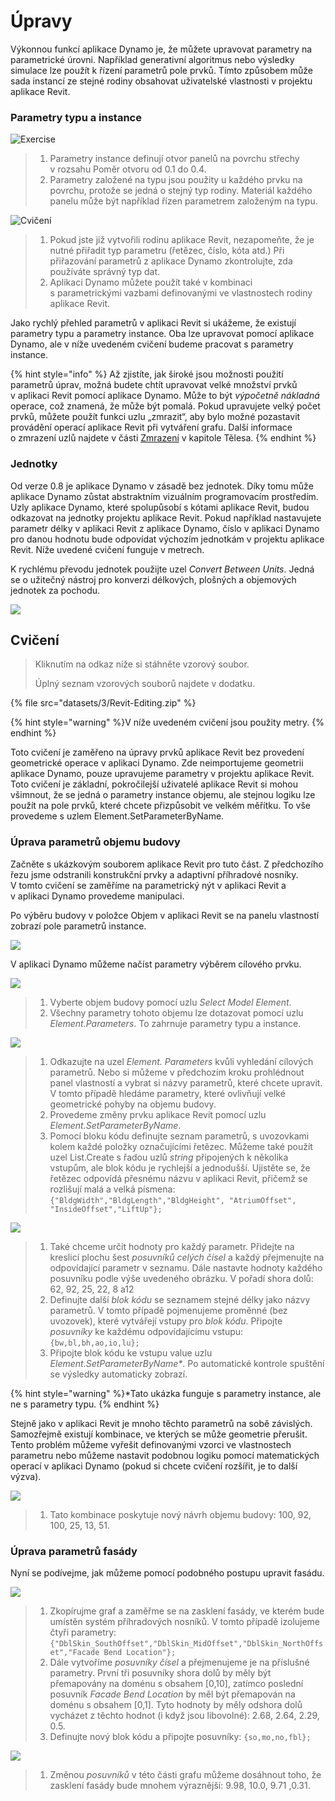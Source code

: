 # Úpravy

Výkonnou funkcí aplikace Dynamo je, že můžete upravovat parametry na parametrické úrovni. Například generativní algoritmus nebo výsledky simulace lze použít k řízení parametrů pole prvků. Tímto způsobem může sada instancí ze stejné rodiny obsahovat uživatelské vlastnosti v projektu aplikace Revit.

### Parametry typu a instance

![Exercise](<../.gitbook/assets/32 (2).jpg>)

> 1. Parametry instance definují otvor panelů na povrchu střechy v rozsahu Poměr otvoru od 0.1 do 0.4.
> 2. Parametry založené na typu jsou použity u každého prvku na povrchu, protože se jedná o stejný typ rodiny. Materiál každého panelu může být například řízen parametrem založeným na typu.

![Cvičení](../.gitbook/assets/params.jpg)

> 1. Pokud jste již vytvořili rodinu aplikace Revit, nezapomeňte, že je nutné přiřadit typ parametru (řetězec, číslo, kóta atd.) Při přiřazování parametrů z aplikace Dynamo zkontrolujte, zda používáte správný typ dat.
> 2. Aplikaci Dynamo můžete použít také v kombinaci s parametrickými vazbami definovanými ve vlastnostech rodiny aplikace Revit.

Jako rychlý přehled parametrů v aplikaci Revit si ukážeme, že existují parametry typu a parametry instance. Oba lze upravovat pomocí aplikace Dynamo, ale v níže uvedeném cvičení budeme pracovat s parametry instance.

{% hint style="info" %}
Až zjistíte, jak široké jsou možnosti použití parametrů úprav, možná budete chtít upravovat velké množství prvků v aplikaci Revit pomocí aplikace Dynamo. Může to být _výpočetně nákladná_ operace, což znamená, že může být pomalá. Pokud upravujete velký počet prvků, můžete použít funkci uzlu „zmrazit“, aby bylo možné pozastavit provádění operací aplikace Revit při vytváření grafu. Další informace o zmrazení uzlů najdete v části [Zmrazení](../essential-nodes-and-concepts/5\_geometry-for-computational-design/5-6\_solids.md#freezing) v kapitole Tělesa. 
{% endhint %}

### Jednotky

Od verze 0.8 je aplikace Dynamo v zásadě bez jednotek. Díky tomu může aplikace Dynamo zůstat abstraktním vizuálním programovacím prostředím. Uzly aplikace Dynamo, které spolupůsobí s kótami aplikace Revit, budou odkazovat na jednotky projektu aplikace Revit. Pokud například nastavujete parametr délky v aplikaci Revit z aplikace Dynamo, číslo v aplikaci Dynamo pro danou hodnotu bude odpovídat výchozím jednotkám v projektu aplikace Revit. Níže uvedené cvičení funguje v metrech.

K rychlému převodu jednotek použijte uzel _Convert Between Units_. Jedná se o užitečný nástroj pro konverzi délkových, plošných a objemových jednotek za pochodu.

![](<images/3/editing - units.jpg>)

## Cvičení

> Kliknutím na odkaz níže si stáhněte vzorový soubor.
>
> Úplný seznam vzorových souborů najdete v dodatku.

{% file src="datasets/3/Revit-Editing.zip" %}

{% hint style="warning" %}V níže uvedeném cvičení jsou použity metry. {% endhint %}

Toto cvičení je zaměřeno na úpravy prvků aplikace Revit bez provedení geometrické operace v aplikaci Dynamo. Zde neimportujeme geometrii aplikace Dynamo, pouze upravujeme parametry v projektu aplikace Revit. Toto cvičení je základní, pokročilejší uživatelé aplikace Revit si mohou všimnout, že se jedná o parametry instance objemu, ale stejnou logiku lze použít na pole prvků, které chcete přizpůsobit ve velkém měřítku. To vše provedeme s uzlem Element.SetParameterByName.

### Úprava parametrů objemu budovy

Začněte s ukázkovým souborem aplikace Revit pro tuto část. Z předchozího řezu jsme odstranili konstrukční prvky a adaptivní příhradové nosníky. V tomto cvičení se zaměříme na parametrický nýt v aplikaci Revit a v aplikaci Dynamo provedeme manipulaci.

Po výběru budovy v položce Objem v aplikaci Revit se na panelu vlastností zobrazí pole parametrů instance.

![](<../.gitbook/assets/editing - exercise 01.jpg>)

V aplikaci Dynamo můžeme načíst parametry výběrem cílového prvku.

![](<images/3/editing - exercise 02.jpg>)

> 1. Vyberte objem budovy pomocí uzlu _Select Model Element_.
> 2. Všechny parametry tohoto objemu lze dotazovat pomocí uzlu _Element.Parameters_. To zahrnuje parametry typu a instance.

![](<images/3/editing - exercise 03.jpg>)

> 1. Odkazujte na uzel _Element. Parameters_ kvůli vyhledání cílových parametrů. Nebo si můžeme v předchozím kroku prohlédnout panel vlastností a vybrat si názvy parametrů, které chcete upravit. V tomto případě hledáme parametry, které ovlivňují velké geometrické pohyby na objemu budovy.
> 2. Provedeme změny prvku aplikace Revit pomocí uzlu _Element.SetParameterByName_.
> 3. Pomocí bloku kódu definujte seznam parametrů, s uvozovkami kolem každé položky označujícími řetězec. Můžeme také použít uzel List.Create s řadou uzlů _string_ připojených k několika vstupům, ale blok kódu je rychlejší a jednodušší. Ujistěte se, že řetězec odpovídá přesnému názvu v aplikaci Revit, přičemž se rozlišují malá a velká písmena: `{"BldgWidth","BldgLength","BldgHeight", "AtriumOffset", "InsideOffset","LiftUp"};`

![](<images/3/editing - exercise 04.jpg>)

> 1. Také chceme určit hodnoty pro každý parametr. Přidejte na kreslicí plochu šest _posuvníků celých čísel_ a každý přejmenujte na odpovídající parametr v seznamu. Dále nastavte hodnoty každého posuvníku podle výše uvedeného obrázku. V pořadí shora dolů: 62, 92, 25, 22, 8 a12
> 2. Definujte další _blok kódu_ se seznamem stejné délky jako názvy parametrů. V tomto případě pojmenujeme proměnné (bez uvozovek), které vytvářejí vstupy pro _blok kódu_. Připojte _posuvníky_ ke každému odpovídajícímu vstupu: `{bw,bl,bh,ao,io,lu};`
> 3. Připojte blok kódu ke vstupu value uzlu _Element.SetParameterByName*_. Po automatické kontrole spuštění se výsledky automaticky zobrazí.

{% hint style="warning" %}*Tato ukázka funguje s parametry instance, ale ne s parametry typu. {% endhint %}

Stejně jako v aplikaci Revit je mnoho těchto parametrů na sobě závislých. Samozřejmě existují kombinace, ve kterých se může geometrie přerušit. Tento problém můžeme vyřešit definovanými vzorci ve vlastnostech parametru nebo můžeme nastavit podobnou logiku pomocí matematických operací v aplikaci Dynamo (pokud si chcete cvičení rozšířit, je to další výzva).

![](<images/3/editing - exercise 05.jpg>)

> 1. Tato kombinace poskytuje nový návrh objemu budovy: 100, 92, 100, 25, 13, 51.

### Úprava parametrů fasády

Nyní se podívejme, jak můžeme pomocí podobného postupu upravit fasádu.

![](<images/3/editing - exercise 06.jpg>)

> 1. Zkopírujme graf a zaměřme se na zasklení fasády, ve kterém bude umístěn systém příhradových nosníků. V tomto případě izolujeme čtyři parametry: `{"DblSkin_SouthOffset","DblSkin_MidOffset","DblSkin_NorthOffset","Facade Bend Location"};`
> 2. Dále vytvoříme _posuvníky čísel_ a přejmenujeme je na příslušné parametry. První tři posuvníky shora dolů by měly být přemapovány na doménu s obsahem [0,10], zatímco poslední posuvník _Facade Bend Location_ by měl být přemapován na doménu s obsahem [0,1]. Tyto hodnoty by měly odshora dolů vycházet z těchto hodnot (i když jsou libovolné): 2.68, 2.64, 2.29, 0.5.
> 3. Definujte nový blok kódu a připojte posuvníky: `{so,mo,no,fbl};`

![](<images/3/editing - exercise 07.jpg>)

> 1. Změnou _posuvníků_ v této části grafu můžeme dosáhnout toho, že zasklení fasády bude mnohem výraznější: 9.98, 10.0, 9.71 ,0.31.
